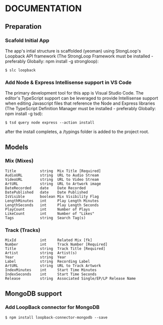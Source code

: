# DOCUMENTATION


## Preparation

### Scafold Initial App
The app's intial structure is scaffolded (yeoman) using StongLoop's Loopback API 
framework (The StrongLoop Framework must be installed - preferably Globally: npm install -g strongloop):

```
$ slc loopback

```
### Add Node & Express Intellisense support in VS Code
The primary development tool for this app is Visual Studio Code.  The editor's TypeScript support can be leveraged
to provide Intellisense support when editing Javascript files that reference the Node and Express 
libraries (The TypeScript Definition Manager must be installed - preferably Globally: npm install -g tsd):

```
$ tsd query node express --action install

```
after the install completes, a /typings folder is added to the project root.

## Models

### Mix (Mixes)
```
Title			string	Mix Title [Required]
AudioURL		string	URL to Audio Stream
VideoURL		string	URL to Video Stream
ArtURL			string	URL to Artwork image
DateRecorded	date	Date Recorded
DatePublished	date	Date Published
IsVisible		boolean	Mix Visibility Flag
LengthMinutes	int		Play Length Minutes
LengthSeconds	int		Play Length Seconds
PlayCount		int		Number of Plays
LikeCount		int		Number of "Likes"
Tags			string	Search Tag(s)
```

### Track (Tracks)
```
MixId			int		Related Mix [fk]
Number			int		Track Number [Required]
Title			string	Track Title [Required]
Artist			string	Artist(s)
Year			string	Year
Label			string	Recording Label
ArtURL			string	URL to Track Artwork
IndexMinutes	int		Start Time Minutes
IndexSeconds	int		Start Time Seconds
Release			string	Associated Single/EP/LP Release Name
```
## MongoDB support

### Add LoopBack connector for MongoDB

```
$ npm install loopback-connector-mongodb --save

```
				